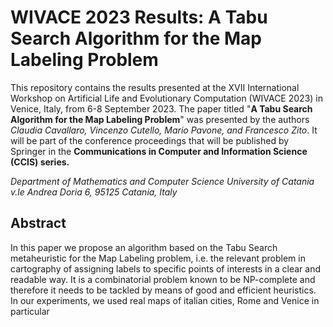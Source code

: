 # WIVACE 2023 Results: A Tabu Search Algorithm for the Map Labeling Problem

This repository contains the results presented at the XVII International Workshop on Artificial Life and Evolutionary Computation (WIVACE 2023) in Venice, Italy, from 6-8 September 2023. The paper titled "**A Tabu Search Algorithm for the Map Labeling Problem**" was presented by the authors *Claudia Cavallaro, Vincenzo Cutello, Mario Pavone, and Francesco Zito*. It will be part of the conference proceedings that will be published by Springer in the **Communications in Computer and Information Science (CCIS) series.**

*Department of Mathematics and Computer Science
University of Catania
v.le Andrea Doria 6, 95125 Catania, Italy*

## Abstract

In this paper we propose an algorithm based on the Tabu Search metaheuristic for the Map Labeling problem, i.e. the relevant problem in cartography of assigning labels to specific points of interests in a clear and readable way. It is a combinatorial problem known to be NP-complete and therefore it needs to be tackled by means of good and efficient heuristics. In our experiments, we used real maps of italian cities, Rome and Venice in particular
